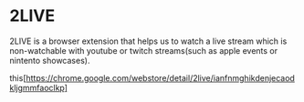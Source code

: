 # 2LIVE

2LIVE is a browser extension that helps us to watch a live stream which is non-watchable with youtube or twitch streams(such as apple events or nintento showcases).


this[https://chrome.google.com/webstore/detail/2live/ianfnmghikdenjecaodkljgmmfaoclkp]
